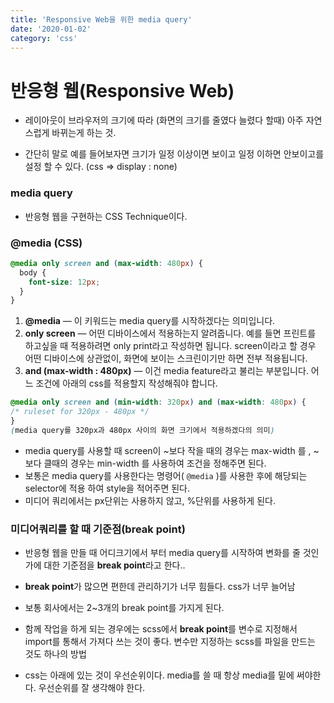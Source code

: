```yaml
---
title: 'Responsive Web을 위한 media query'
date: '2020-01-02'
category: 'css'
---
```


# 반응형 웹(Responsive Web)

- 레이아웃이 브라우저의 크기에 따라 (화면의 크기를 줄였다 늘렸다 할때) 아주 자연스럽게 바뀌는게 하는 것.

* 간단히 말로 예를 들어보자면 크기가 일정 이상이면 보이고 일정 이하면 안보이고를 설정 할 수 있다. (css => display : none)

### media query

- 반응형 웹을 구현하는 CSS Technique이다.

### @media (CSS)

```scss
@media only screen and (max-width: 480px) {
  body {
    font-size: 12px;
  }
}
```

1. **@media** — 이 키워드는 media query를 시작하겠다는 의미입니다.
2. **only screen** — 어떤 디바이스에서 적용하는지 알려줍니다. 예를 들면 프린트를 하고싶을 때 적용하려면 only print라고 작성하면 됩니다. screen이라고 할 경우 어떤 디바이스에 상관없이, 화면에 보이는 스크린이기만 하면 전부 적용됩니다.
3. **and (max-width : 480px)** — 이건 media feature라고 불리는 부분입니다. 어느 조건에 아래의 css를 적용할지 작성해줘야 합니다.

```scss
@media only screen and (min-width: 320px) and (max-width: 480px) {
/* ruleset for 320px - 480px */
}
(media query를 320px과 480px 사이의 화면 크기에서 적용하겠다의 의미)
```

- media query를 사용할 때 screen이 ~보다 작을 때의 경우는 max-width 를 , ~보다 클때의 경우는 min-width 를 사용하여 조건을 정해주면 된다.
- 보통은 media query를 사용한다는 명령어( `@media` )를 사용한 후에 해당되는 selector에 적용 하여 style을 적어주면 된다.
- 미디어 쿼리에서는 px단위는 사용하지 않고, %단위를 사용하게 된다.

### 미디어쿼리를 할 때 기준점(break point)

- 반응형 웹을 만들 때 어디크기에서 부터 media query를 시작하여 변화를 줄 것인가에 대한 기준점을 **break point**라고 한다..

- **break point**가 많으면 편한데 관리하기가 너무 힘들다. css가 너무 늘어남

- 보통 회사에서는 2~3개의 break point를 가지게 된다.

- 함께 작업을 하게 되는 경우에는 scss에서 **break point**를 변수로 지정해서 import를 통해서 가져다 쓰는 것이 좋다. 변수만 지정하는 scss를 파일을 만드는 것도 하나의 방법

- css는 아래에 있는 것이 우선순위이다. media를 쓸 때 항상 media를 밑에 써야한다. 우선순위를 잘 생각해야 한다.
